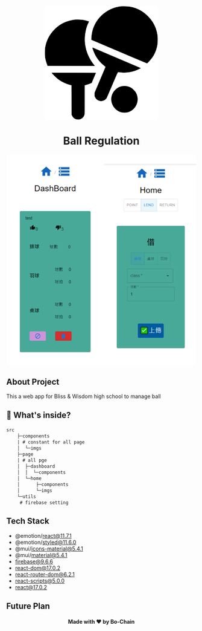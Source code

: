 <div align="center">
<img align="center" width="300" height="300" src = "src/components/imgs/table-tennis.svg"></img>
<h1 align="center">Ball Regulation</h1>
<img src = "img/demo.png">
</div>

## About Project
This a web app for Bliss & Wisdom high school to manage ball 
## 🧐 What's inside?
```
src
    ├─components
    | # constant for all page 
    │  └─imgs
    ├─page
    | # all pge 
    │  ├─dashboard
    │  │  └─components
    │  └─home
    │      ├─components
    │      └─imgs
    └─utils
     # firebase setting
```

## Tech Stack
* @emotion/react@11.7.1
* @emotion/styled@11.6.0
* @mui/icons-material@5.4.1
* @mui/material@5.4.1
* firebase@9.6.6
* react-dom@17.0.2
* react-router-dom@6.2.1
* react-scripts@5.0.0
* react@17.0.2

## Future Plan

<h4 align="center">Made with ❤️ by Bo-Chain</h4>